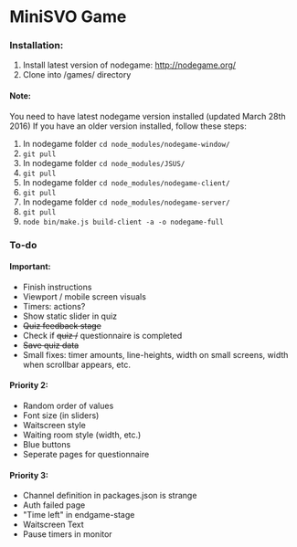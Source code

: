 # MiniSVO Game

### Installation:
1. Install latest version of nodegame: http://nodegame.org/
2. Clone into /games/ directory

#### Note:
You need to have latest nodegame version installed (updated March 28th 2016)
If you have an older version installed, follow these steps:

1. In nodegame folder `cd node_modules/nodegame-window/`
2. `git pull`
3. In nodegame folder `cd node_modules/JSUS/`
4. `git pull`
5. In nodegame folder `cd node_modules/nodegame-client/`
6. `git pull`
7. In nodegame folder `cd node_modules/nodegame-server/`
8. `git pull`
9. `node bin/make.js build-client -a -o nodegame-full`


### To-do

#### Important:
- Finish instructions
- Viewport / mobile screen visuals
- Timers: actions?
- Show static slider in quiz
- ~~Quiz feedback stage~~
- Check if ~~quiz /~~ questionnaire is completed
- ~~Save quiz data~~
- Small fixes: timer amounts, line-heights, width on small screens, width when scrollbar appears, etc.


#### Priority 2:
- Random order of values
- Font size (in sliders)
- Waitscreen style
- Waiting room style (width, etc.)
- Blue buttons
- Seperate pages for questionnaire


#### Priority 3:
- Channel definition in packages.json is strange
- Auth failed page
- "Time left" in endgame-stage
- Waitscreen Text
- Pause timers in monitor
